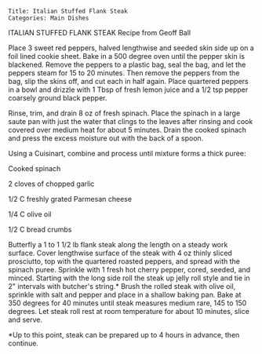~~~ recipe-info
Title: Italian Stuffed Flank Steak
Categories: Main Dishes
~~~

ITALIAN STUFFED FLANK STEAK   Recipe from Geoff Ball

Place 3 sweet red peppers, halved lengthwise and seeded skin side up on a foil lined cookie sheet.
Bake in a 500 degree oven until the pepper skin is blackened.  Remove the peppers to a plastic bag,
seal the bag, and let the peppers steam for 15 to 20 minutes.  Then remove the peppers from the bag,
slip the skins off,  and cut each in half again.  Place quartered peppers in a bowl and drizzle with
1 Tbsp of fresh lemon juice and a 1/2 tsp pepper coarsely ground black pepper.

Rinse, trim, and drain 8 oz of fresh spinach.  Place the spinach in a large saute pan with just the
water that clings to the leaves after rinsing and cook covered over medium heat for about 5 minutes.
 Drain the cooked spinach and press the excess moisture out with the back of a spoon.

Using a Cuisinart, combine and process until mixture forms a thick puree:

Cooked spinach

2 cloves of chopped garlic

1/2 C freshly grated Parmesan cheese

1/4 C olive oil

1/2 C bread crumbs

Butterfly a 1 to 1 1/2 lb flank steak along the length on a steady work surface.  Cover lengthwise
surface of the steak with 4 oz thinly sliced prosciutto, top with the quartered roasted peppers, and
spread with the spinach puree.  Sprinkle with 1 fresh hot cherry pepper, cored, seeded, and minced.
Starting with the long side roll the steak up jelly roll style and tie in 2" intervals with
butcher's string.* Brush the rolled steak with olive oil, sprinkle with salt and pepper and place
in a shallow baking pan.  Bake at 350 degrees for 40 minutes until steak measures medium rare, 145
to 150 degrees.  Let steak roll rest at room temperature for about 10 minutes, slice and serve.

*Up to this point, steak can be prepared up to 4 hours in advance, then continue.
